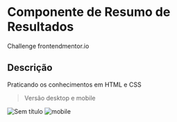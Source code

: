 # Componente de Resumo de Resultados
Challenge frontendmentor.io 

## Descrição
Praticando os conhecimentos em HTML e CSS
>Versão desktop e mobile

![Sem título](https://github.com/lemos11/results-summary/assets/100353839/e385b7b0-74e4-4307-87ed-066a033b1806)
![mobile](https://github.com/lemos11/results-summary/assets/100353839/23dd0d10-977e-429b-a19d-7814e3368d5a)
